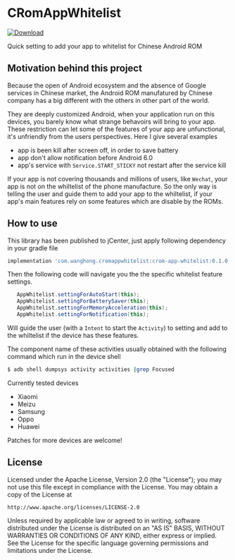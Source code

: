 CRomAppWhitelist
======
[ ![Download](https://api.bintray.com/packages/wanghonglin/maven/crom-app-whitelist/images/download.svg?version=0.1.0) ](https://bintray.com/wanghonglin/maven/crom-app-whitelist/0.1.0/link)

Quick setting to add your app to whitelist for Chinese Android ROM

Motivation behind this project
------

Because the open of Android ecosystem and the absence of Google services in Chinese market, the Android ROM manufatured by Chinese company has a big different with the others in other part of the world.

They are deeply customized Android, when your application run on this devices, you barely know what strange behavoirs will bring to your app. These restriction can let some of the features of your app are unfunctional, it's unfriendly from the users perspectives. Here I give several examples

* app is been kill after screen off, in order to save battery
* app don't allow notification before Android 6.0
* app's service with `Service.START_STICKY` not restart after the service kill

If your app is not covering thousands and millions of users, like `Wechat`, your app is not on the whiltelist of the phone manufacture. So the only way is telling the user and guide them to add your app to the whiltelist, if your app's main features rely on some features which are disable by the ROMs.

How to use
------

This library has been published to jCenter, just apply following dependency in your gradle file

```gradle
implementation 'com.wanghong.cromappwhitelist:crom-app-whitelist:0.1.0'
```

Then the following code will navigate you the the specific whitelist feature settings.

```java
   AppWhitelist.settingForAutoStart(this);
   AppWhitelist.settingForBatterySaver(this);
   AppWhitelist.settingForMemoryAcceleration(this);
   AppWhitelist.settingForNotification(this);
```
Will guide the user (with a `Intent` to start the `Activity`) to setting and add to the whiltelist if the device has these features.

The component name of these activities usually obtained with the following command which run in the device shell

```sh
$ adb shell dumpsys activity activities |grep Focused
```

Currently tested devices

* Xiaomi
* Meizu
* Samsung
* Oppo
* Huawei

Patches for more devices are welcome!

License
------
Licensed under the Apache License, Version 2.0 (the "License");
you may not use this file except in compliance with the License.
You may obtain a copy of the License at

    http://www.apache.org/licenses/LICENSE-2.0

Unless required by applicable law or agreed to in writing, software
distributed under the License is distributed on an "AS IS" BASIS,
WITHOUT WARRANTIES OR CONDITIONS OF ANY KIND, either express or implied.
See the License for the specific language governing permissions and
limitations under the License.
